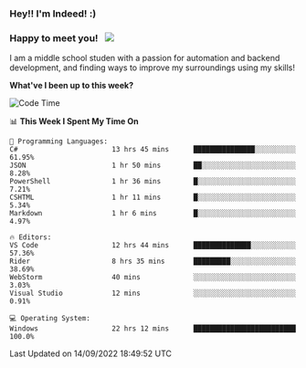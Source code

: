 ### Hey!! I'm Indeed! :) 

### Happy to meet you! &nbsp; ![](https://visitor-badge.glitch.me/badge?page_id=Indeedornot.Indeedornot)

I am a middle school studen with a passion for automation and backend development, and finding ways to improve my surroundings using my skills!

**What've I been up to this week?** 

<!--START_SECTION:waka-->
![Code Time](http://img.shields.io/badge/Code%20Time-354%20hrs%2019%20mins-blue)

📊 **This Week I Spent My Time On** 

```text
💬 Programming Languages: 
C#                       13 hrs 45 mins      ███████████████░░░░░░░░░░   61.95% 
JSON                     1 hr 50 mins        ██░░░░░░░░░░░░░░░░░░░░░░░   8.28% 
PowerShell               1 hr 36 mins        █░░░░░░░░░░░░░░░░░░░░░░░░   7.21% 
CSHTML                   1 hr 11 mins        █░░░░░░░░░░░░░░░░░░░░░░░░   5.34% 
Markdown                 1 hr 6 mins         █░░░░░░░░░░░░░░░░░░░░░░░░   4.97%

🔥 Editors: 
VS Code                  12 hrs 44 mins      ██████████████░░░░░░░░░░░   57.36% 
Rider                    8 hrs 35 mins       █████████░░░░░░░░░░░░░░░░   38.69% 
WebStorm                 40 mins             ░░░░░░░░░░░░░░░░░░░░░░░░░   3.03% 
Visual Studio            12 mins             ░░░░░░░░░░░░░░░░░░░░░░░░░   0.91%

💻 Operating System: 
Windows                  22 hrs 12 mins      █████████████████████████   100.0%

```


 Last Updated on 14/09/2022 18:49:52 UTC
<!--END_SECTION:waka-->
